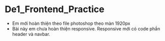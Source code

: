 # De1_Frontend_Practice
- Em mới hoàn thiện theo file photoshop theo màn 1920px
- Bài này em chưa hoàn thiện responsive. Responsive mới có code phần header và navbar. 
